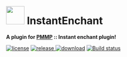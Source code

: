 # <img src="https://cdn.jsdelivr.net/gh/PresentKim/SVG-files/plugin-icons/instantenchant.svg" height="50" width="50"> InstantEnchant  
__A plugin for [PMMP](https://pmmp.io) :: Instant enchant plugin!__  

[![license](https://img.shields.io/github/license/organization/InstantEnchant-PMMP.svg?label=License)](LICENSE) [![release](https://img.shields.io/github/release/organization/InstantEnchant-PMMP.svg?label=Release) ![download](https://img.shields.io/github/downloads/organization/InstantEnchant-PMMP/total.svg?label=Download)](https://github.com/organization/InstantEnchant-PMMP/releases/latest) [![Build status](https://ci.appveyor.com/api/projects/status/p0aiqq0ututajggg?svg=true)](https://ci.appveyor.com/project/PresentKim/instantenchant-pmmp)
